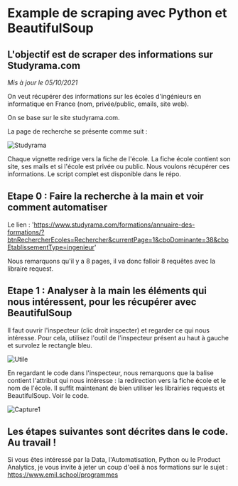 # Example de scraping avec Python et BeautifulSoup

## L'objectif est de scraper des informations sur Studyrama.com 

_Mis à jour le 05/10/2021_ 

On veut récupérer des informations sur les écoles d'ingénieurs en informatique en France (nom, privée/public, emails, site web). 

On se base sur le site studyrama.com.

La page de recherche se présente comme suit :

![Studyrama](https://user-images.githubusercontent.com/57575311/135997227-7e16d9c2-ecb8-4b75-90ff-e9f560709d18.PNG)

Chaque vignette redirige vers la fiche de l'école. La fiche école contient son site, ses mails et si l'école est privée ou public.
Nous voulons récupérer ces informations. Le script complet est disponible dans le répo.

## Etape 0 : Faire la recherche à la main et voir comment automatiser

Le lien : 'https://www.studyrama.com/formations/annuaire-des-formations/?btnRechercherEcoles=Rechercher&currentPage=1&cboDominante=38&cboEtablissementType=ingenieur'

Nous remarquons qu'il y a 8 pages, il va donc falloir 8 requêtes avec la libraire request.

## Etape 1 : Analyser à la main les éléments qui nous intéressent, pour les récupérer avec BeautifulSoup

Il faut ouvrir l'inspecteur (clic droit inspecter) et regarder ce qui nous intéresse. Pour cela, utilisez l'outil de l'inspecteur présent au haut à gauche et survolez le rectangle bleu. 

![Utile](https://user-images.githubusercontent.com/57575311/135999534-70cd3f26-9f49-439e-8863-7a7374b2788d.PNG)

En regardant le code dans l'inspecteur, nous remarquons que la balise <a> contient l'attribut qui nous intéresse : la redirection vers la fiche école et le nom de l'école. 
Il suffit maintenant de bien utiliser les librairies requests et BeautifulSoup. Voir le code.
  
![Capture1](https://user-images.githubusercontent.com/57575311/136000654-93b04fab-39f2-4c04-bddc-c41c10f49462.PNG)
  
## Les étapes suivantes sont décrites dans le code. Au travail !

Si vous êtes intéressé par la Data, l'Automatisation, Python ou le Product Analytics, je vous invite à jeter un coup d'oeil à nos formations sur le sujet :
https://www.emil.school/programmes

